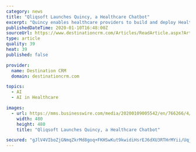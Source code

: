```yaml
---
category: news
title: "Qliqsoft Launches Quincy, a Healthcare Chatbot"
excerpt: "Quincy enables healthcare providers to build and deploy Health Information Portability and Accountability Act (HIPAA)-compliant, artificial intelligence-driven, conversational chatbots that help them put more care-related information into the hands of patients, facilitate self-service, improve workflow, drive better outcomes, and reduce costs."
publishedDateTime: 2020-01-10T16:48:00Z
sourceUrl: https://www.destinationcrm.com/Articles/ReadArticle.aspx?ArticleID=136014
type: article
quality: 39
heat: 39
published: false

provider:
  name: Destination CRM
  domain: destinationcrm.com

topics:
  - AI
  - AI in Healthcare

images:
  - url: https://mms.businesswire.com/media/20200109005542/en/766266/4/Quincy-with-Shadow.jpg
    width: 480
    height: 480
    title: "Qliqsoft Launches Quincy, a Healthcare Chatbot"

secured: "gJlV4VIboZjGNmqZkrMd8goq+FKHSwKut9kwidiHsrEJ6dXU3RTHrMYii/Uqjg8mF+4nt5E59QEXOeQPKCDdFXdgDHipYmlxGyZvSIPX8ps1u7skh7sGewBPYcK/dtlBzc8qVHNucHDeHKHy7csWkP3qDTD63hEpsbalqHt9pbEAWGYTlh6d6qwTaXnY45+BQoDyuOp/60xOTBXf7Kvwzx+JWb1MJM7HQ+jbQvilxEEUF5VitSE7zt8PzFvspoGhLkK4JRbauB1ztQOHfC2IoQ==;zav7lLxBWWH+q5kqDV8e9Q=="
---
```



